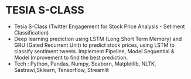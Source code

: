# TESIA S-CLASS
- Tesia S-Class (Twitter Engagement for Stock Price Analysis - Setiment Classification)
- Deep learning prediction using LSTM (Long Short Term Memory) and GRU (Gated Recurrent Unit) to predict stock prices, using LSTM to classify sentiment tweets. Implement Pipeline, Model Sequential &amp; Model Improvement to find the best prediction.
- Tech : Python, Pandas, Numpy, Seaborn, Matplotlib, NLTK, Sastrawi,Sklearn, Tensorflow, Streamlit
